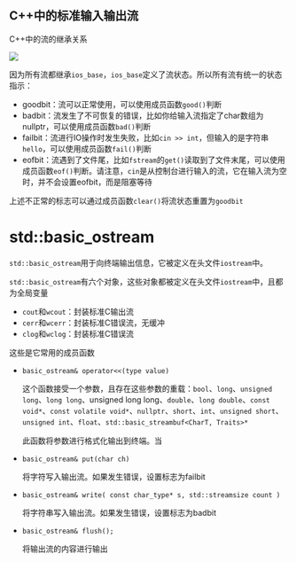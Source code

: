 ## C++中的标准输入输出流

C++中的流的继承关系

![](https://upload.cppreference.com/mwiki/images/0/06/std-io-complete-inheritance.svg)

因为所有流都继承`ios_base`，`ios_base`定义了流状态。所以所有流有统一的状态指示：

- goodbit：流可以正常使用，可以使用成员函数`good()`判断
- badbit：流发生了不可恢复的错误，比如你给输入流指定了char数组为nullptr，可以使用成员函数`bad()`判断
- failbit：流进行IO操作时发生失败，比如`cin >> int`，但输入的是字符串`hello`，可以使用成员函数`fail()`判断
- eofbit：流遇到了文件尾，比如`fstream`的`get()`读取到了文件末尾，可以使用成员函数`eof()`判断。请注意，`cin`是从控制台进行输入的流，它在输入流为空时，并不会设置eofbit，而是阻塞等待

上述不正常的标志可以通过成员函数`clear()`将流状态重置为`goodbit`



# std::basic_ostream

`std::basic_ostream`用于向终端输出信息，它被定义在头文件`iostream`中。

`std::basic_ostream`有六个对象，这些对象都被定义在头文件`iostream`中，且都为全局变量

- `cout`和`wcout`：封装标准C输出流
- `cerr`和`wcerr`：封装标准C错误流，无缓冲
- `clog`和`wclog`：封装标准C错误流



这些是它常用的成员函数

- `basic_ostream& operator<<(type value)`

  这个函数接受一个参数，且存在这些参数的重载：`bool`、`long`、`unsigned long`、`long long`、unsigned long long、`double`、`long double`、`const void*`、`const volatile void*`、`nullptr`、`short`、`int`、`unsigned short`、`unsigned int`、`float`、`std::basic_streambuf<CharT, Traits>*`

  此函数将参数进行格式化输出到终端。当

- `basic_ostream& put(char ch)`

  将字符写入输出流。如果发生错误，设置标志为failbit

- `basic_ostream& write( const char_type* s, std::streamsize count )`

  将字符串写入输出流。如果发生错误，设置标志为badbit

- `basic_ostream& flush();`

  将输出流的内容进行输出